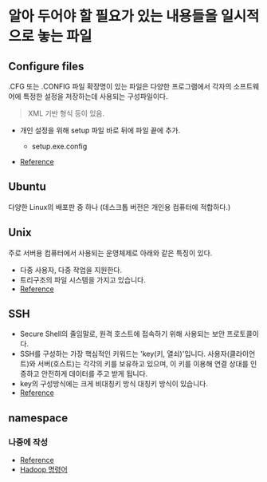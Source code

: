# 알아 두어야 할 필요가 있는 내용들을 일시적으로 놓는 파일

## Configure files
.CFG 또는 .CONFIG 파일 확장명이 있는 파일은 다양한 프로그램에서 각자의 소프트웨어에 특정한 설정을 저장하는데 사용되는 구성파일이다.  
> XML 기반 형식 등이 있음.
- 개인 설정을 위해 setup 파일 바로 뒤에 파일 끝에 추가.
  - setup.exe.config

- [Reference](https://ko.eyewated.com/cfg-%EB%B0%8F-config-%ED%8C%8C%EC%9D%BC%EC%9D%B4%EB%9E%80-%EB%AC%B4%EC%97%87%EC%9E%85%EB%8B%88%EA%B9%8C/)



## Ubuntu
다양한 Linux의 배포판 중 하나 (데스크톱 버전은 개인용 컴퓨터에 적합하다.)

## Unix
주로 서버용 컴퓨터에서 사용되는 운영체제로 아래와 같은 특징이 있다.
- 다중 사용자, 다중 작업을 지원한다.
- 트리구조의 파일 시스템을 가지고 있습니다.
- [Reference](https://coding-factory.tistory.com/315)


## SSH
- Secure Shell의 줄임말로, 원격 호스트에 접속하기 위해 사용되는 보안 프로토콜이다.  
- SSH를 구성하는 가장 핵심적인 키워드는 'key(키, 열쇠)'입니다. 사용자(클라이언트)와 서버(호스트)는 각각의 키를 보유하고 있으며, 이 키를 이용해 연결 상대를 인증하고 안전하게 데이터를 주고 받게 됩니다.
- key의 구성방식에는 크게 비대칭키 방식 대칭키 방식이 있습니다.
- [Reference](https://library.gabia.com/contents/infrahosting/9002/#:~:text=SSH%EB%A5%BC%20%EA%B5%AC%EC%84%B1%ED%95%98%EB%8A%94%20%EA%B0%80%EC%9E%A5,%EB%8D%B0%EC%9D%B4%ED%84%B0%EB%A5%BC%20%EC%A3%BC%EA%B3%A0%20%EB%B0%9B%EA%B2%8C%20%EB%90%A9%EB%8B%88%EB%8B%A4.)

## namespace


### 나중에 작성
- [Reference](https://velog.io/@modsiw/%EA%B8%B0%ED%83%80-%ED%95%98%EB%91%A1-%ED%99%98%EA%B2%BD-%EC%84%A4%EC%A0%95-%ED%95%98%EB%A9%B4%EC%84%9C-%EB%AA%B0%EB%9E%90%EB%8D%98-%EA%B3%BC%EC%A0%95-%EA%B0%9C%EB%85%90-%EB%AA%85%EB%A0%B9%EC%96%B4)
- [Hadoop 명령어](https://hadoop.apache.org/docs/r3.1.1/hadoop-project-dist/hadoop-common/ClusterSetup.html)
